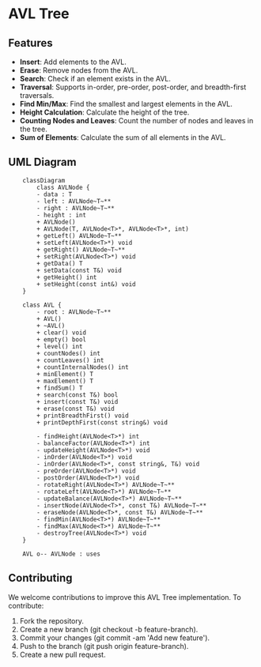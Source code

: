# AVL Tree

## Features
- **Insert**: Add elements to the AVL.
- **Erase**: Remove nodes from the AVL.
- **Search**: Check if an element exists in the AVL.
- **Traversal**: Supports in-order, pre-order, post-order, and breadth-first traversals.
- **Find Min/Max**: Find the smallest and largest elements in the AVL.
- **Height Calculation**: Calculate the height of the tree.
- **Counting Nodes and Leaves**: Count the number of nodes and leaves in the tree.
- **Sum of Elements**: Calculate the sum of all elements in the AVL.

## UML Diagram
```mermaid
    classDiagram
        class AVLNode {
        - data : T
        - left : AVLNode~T~**
        - right : AVLNode~T~**
        - height : int
        + AVLNode()
        + AVLNode(T, AVLNode<T>*, AVLNode<T>*, int)
        + getLeft() AVLNode~T~**
        + setLeft(AVLNode<T>*) void
        + getRight() AVLNode~T~**
        + setRight(AVLNode<T>*) void
        + getData() T
        + setData(const T&) void
        + getHeight() int
        + setHeight(const int&) void
    }
    
    class AVL {
        - root : AVLNode~T~**
        + AVL()
        + ~AVL()
        + clear() void
        + empty() bool
        + level() int
        + countNodes() int
        + countLeaves() int
        + countInternalNodes() int
        + minElement() T
        + maxElement() T
        + findSum() T
        + search(const T&) bool
        + insert(const T&) void
        + erase(const T&) void
        + printBreadthFirst() void
        + printDepthFirst(const string&) void
        
        - findHeight(AVLNode<T>*) int
        - balanceFactor(AVLNode<T>*) int
        - updateHeight(AVLNode<T>*) void
        - inOrder(AVLNode<T>*) void
        - inOrder(AVLNode<T>*, const string&, T&) void
        - preOrder(AVLNode<T>*) void
        - postOrder(AVLNode<T>*) void
        - rotateRight(AVLNode<T>*) AVLNode~T~**
        - rotateLeft(AVLNode<T>*) AVLNode~T~**
        - updateBalance(AVLNode<T>*) AVLNode~T~**
        - insertNode(AVLNode<T>*, const T&) AVLNode~T~**
        - eraseNode(AVLNode<T>*, const T&) AVLNode~T~**
        - findMin(AVLNode<T>*) AVLNode~T~**
        - findMax(AVLNode<T>*) AVLNode~T~**
        - destroyTree(AVLNode<T>*) void
    }
    
    AVL o-- AVLNode : uses
```

## Contributing
We welcome contributions to improve this AVL Tree implementation. To contribute:
1. Fork the repository.
2. Create a new branch (git checkout -b feature-branch).
3. Commit your changes (git commit -am 'Add new feature').
4. Push to the branch (git push origin feature-branch).
5. Create a new pull request.